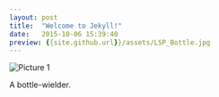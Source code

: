 ```yaml
---
layout: post
title:  "Welcome to Jekyll!"
date:   2015-10-06 15:39:40
preview: {{site.github.url}}/assets/LSP_Bottle.jpg
---
```


![Picture 1]({{site.github.url}}/assets/LSP_Bottle.jpg)

A bottle-wielder.
